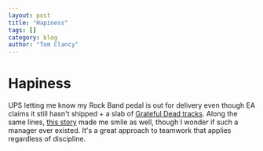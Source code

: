 ```yaml
---
layout: post
title: "Hapiness"
tags: []
category: blog
author: "Tom Clancy"
---
```


# Hapiness

UPS letting me know my Rock Band pedal is out for delivery even though EA claims it still hasn't shipped + a slab of <a href="http://majornelson.com/archive/2008/03/04/rockband-grateful-dead-tracks.aspx" target="_blank">Grateful Dead tracks</a>. Along the same lines, <a href="http://xprogramming.com/xpmag/aokoProductivity.htm" target="_blank">this story</a> made me smile as well, though I wonder if such a manager ever existed. It's a great approach to teamwork that applies regardless of discipline.
